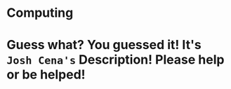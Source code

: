 # Computing
# Guess what? You guessed it! It's `Josh Cena's` Description! Please help or be helped!
